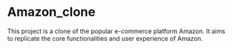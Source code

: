# Amazon_clone
This project is a clone of the popular e-commerce platform Amazon. It aims to replicate the core functionalities and user experience of Amazon.
